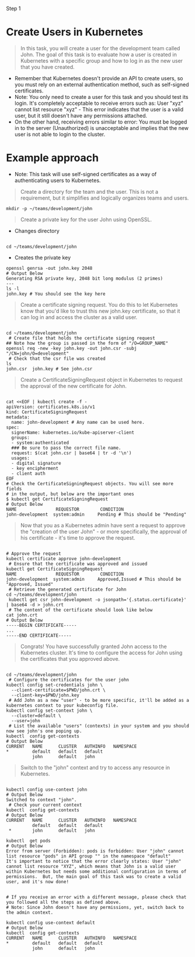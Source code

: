 Step 1

# Create Users in Kubernetes

> In this task, you will create a user for the development team called John. The goal of this task is to evaluate how a user is created in Kubernetes with a specific group and how to log in as the new user that you have created.
- Remember that Kubernetes doesn't provide an API to create users, so you must rely on an external authentication method, such as self-signed certificates.
- Note: You only need to create a user for this task and you should test its login. It's completely acceptable to receive errors such as: User "xyz" cannot list resource "xyz"  - This error indicates that the user is a valid user, but it still doesn't have any permissions attached.
- On the other hand, receiving errors similar to error: You must be logged in to the server (Unauthorized)  is unacceptable and implies that the new user is not able to login to the cluster.


# Example approach
- Note: This task will use self-signed certificates as a way of authenticating users to Kubernetes.

>  Create a directory for the team and the user. This is not a requirement, but it simplifies and logically organizes teams and users.
```shell
mkdir -p ~/teams/development/john
```


>  Create a private key for the user John using OpenSSL.
-   Changes directory
```shell

cd ~/teams/development/john
 ```
-   Creates the private key
```shell
openssl genrsa -out john.key 2048
# Output Below
Generating RSA private key, 2048 bit long modulus (2 primes)
---
ls -l
john.key # You should see the key here
```


>  Create a certificate signing request. You do this to let Kubernetes know that you'd like to trust this new john.key  certificate, so that it can log in and access the cluster as a valid user.
```shell

cd ~/teams/development/john
 # Create file that holds the certificate signing request
## Note how the group is passed in the form of "/O=GROUP_NAME"
openssl req -new -key john.key -out john.csr -subj "/CN=john/O=development"
 # Check that the csr file was created
ls
john.csr  john.key # See john.csr
```


>  Create a CertificateSigningRequest object in Kubernetes to request the approval of the new certificate for John.
```shell

cat <<EOF | kubectl create -f -
apiVersion: certificates.k8s.io/v1
kind: CertificateSigningRequest
metadata:
  name: john-development # Any name can be used here. 
spec:
  signerName: kubernetes.io/kube-apiserver-client
  groups:
  - system:authenticated
  ### Be sure to pass the correct file name.
  request: $(cat john.csr | base64 | tr -d '\n')
  usages:
  - digital signature
  - key encipherment
  - client auth
EOF
# Check the CertificateSigningRequest objects. You will see more fields
# in the output, but below are the important ones
$ kubectl get CertificateSigningRequest
# Output Below
NAME               REQUESTOR        CONDITION
john-development  system:admin     Pending # This should be "Pending"
```


>  Now that you as a Kubernetes admin have sent a request to approve the "creation of the user John" - or more specifically, the approval of his certificate - it's time to approve the request. 
```shell

# Approve the request
kubectl certificate approve john-development
 # Ensure that the certificate was approved and issued
kubectl get CertificateSigningRequest
NAME               REQUESTOR        CONDITION
john-development  system:admin     Approved,Issued # This should be "Approved, Issued"
 # Retrieve the generated certificate for John
cd ~/teams/development/john
 kubectl get csr john-development -o jsonpath='{.status.certificate}'  | base64 -d > john.crt
 # The content of the certificate should look like below
cat john.crt 
# Output Below
-----BEGIN CERTIFICATE-----
...
-----END CERTIFICATE-----
```


>  Congrats! You have successfully granted John access to the Kubernetes cluster. It's time to configure the access for John using the certificates that you approved above.
```shell

cd ~/teams/development/john
 # Configure the certificates for the user john
kubectl config set-credentials john \
  --client-certificate=$PWD/john.crt \
  --client-key=$PWD/john.key
 # Add John as a new "user" - to be more specific, it'll be added as a kubernetes context to your kubeconfig file.
kubectl config set-context john \
  --cluster=default \
  --user=john
 # List the available "users" (contexts) in your system and you should now see john's one poping up.
kubectl  config get-contexts
# Output Below
CURRENT   NAME      CLUSTER   AUTHINFO   NAMESPACE
*         default   default   default    
          john      default   john    
```


>  Switch to the "john" context and try to access any resource in Kubernetes.
```shell

kubectl config use-context john 
# Output Below
Switched to context "john".
 # Check your current context
kubectl  config get-contexts
# Output Below
CURRENT   NAME      CLUSTER   AUTHINFO   NAMESPACE
          default   default   default    
 *        john      default   john    
 
kubectl  get pods 
# Output Below
Error from server (Forbidden): pods is forbidden: User "john" cannot list resource "pods" in API group "" in the namespace "default"
It's important to notice that the error clearly states: User "john" cannot list resource "XYZ", which means that John is a valid user within Kubernetes but needs some additional configuration in terms of permissions.  But, the main goal of this task was to create a valid user, and it's now done!


# If you receive an error with a different message, please check that you followed all the steps as defined above.
# Note: Since John doesn't have any permissions, yet, switch back to the admin context.

kubectl config use-context default
# Output Below
kubectl  config get-contexts
CURRENT   NAME      CLUSTER   AUTHINFO   NAMESPACE
*         default   default   default    
          john      default   john
```            